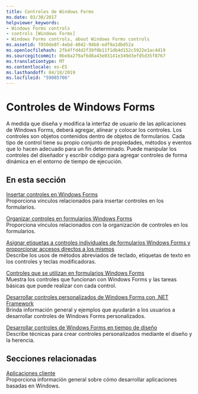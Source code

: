 ```yaml
---
title: Controles de Windows Forms
ms.date: 03/30/2017
helpviewer_keywords:
- Windows Forms controls
- controls [Windows Forms]
- Windows Forms controls, about Windows Forms controls
ms.assetid: f050de8f-4ebd-4042-94b8-edf9a1dbd52a
ms.openlocfilehash: 2fb4ffd4d2f39f0b11f1db4d152c5922e1ac4d19
ms.sourcegitcommit: 0be8a279af6d8a43e03141e349d3efd5d35f8767
ms.translationtype: MT
ms.contentlocale: es-ES
ms.lasthandoff: 04/18/2019
ms.locfileid: "59085706"
---
```

# <a name="windows-forms-controls"></a>Controles de Windows Forms
A medida que diseña y modifica la interfaz de usuario de las aplicaciones de Windows Forms, deberá agregar, alinear y colocar los controles. Los controles son objetos contenidos dentro de objetos de formularios. Cada tipo de control tiene su propio conjunto de propiedades, métodos y eventos que lo hacen adecuado para un fin determinado. Puede manipular los controles del diseñador y escribir código para agregar controles de forma dinámica en el entorno de tiempo de ejecución.  
  
## <a name="in-this-section"></a>En esta sección  
 [Insertar controles en Windows Forms](putting-controls-on-windows-forms.md)  
 Proporciona vínculos relacionados para insertar controles en los formularios.  
  
 [Organizar controles en formularios Windows Forms](arranging-controls-on-windows-forms.md)  
 Proporciona vínculos relacionados con la organización de controles en los formularios.  
  
 [Asignar etiquetas a controles individuales de formularios Windows Forms y proporcionar accesos directos a los mismos](labeling-individual-windows-forms-controls-and-providing-shortcuts-to-them.md)  
 Describe los usos de métodos abreviados de teclado, etiquetas de texto en los controles y teclas modificadoras.  
  
 [Controles que se utilizan en formularios Windows Forms](controls-to-use-on-windows-forms.md)  
 Muestra los controles que funcionan con Windows Forms y las tareas básicas que puede realizar con cada control.  
  
 [Desarrollar controles personalizados de Windows Forms con .NET Framework](developing-custom-windows-forms-controls.md)  
 Brinda información general y ejemplos que ayudarán a los usuarios a desarrollar controles de Windows Forms personalizados.  
  
 [Desarrollar controles de Windows Forms en tiempo de diseño](developing-windows-forms-controls-at-design-time.md)  
 Describe técnicas para crear controles personalizados mediante el diseño y la herencia.  
  
## <a name="related-sections"></a>Secciones relacionadas  
 [Aplicaciones cliente](../../develop-client-apps.md)  
 Proporciona información general sobre cómo desarrollar aplicaciones basadas en Windows.  
